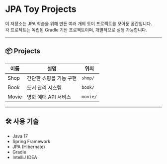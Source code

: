 # JPA Toy Projects

이 저장소는 JPA 학습을 위해 만든 여러 개의 토이 프로젝트를 모아둔 공간입니다.  
각 프로젝트는 독립된 Gradle 기반 프로젝트이며, 개별적으로 실행 가능합니다.

---

## 📦 Projects

| 이름   | 설명                         | 위치      |
|--------|------------------------------|-----------|
| Shop   | 간단한 쇼핑몰 기능 구현      | `shop/`   |
| Book   | 도서 관리 시스템             | `book/`   |
| Movie  | 영화 예매 API 서비스         | `movie/`  |

---

## 🛠 사용 기술

- Java 17
- Spring Framework
- JPA (Hibernate)
- Gradle
- IntelliJ IDEA

